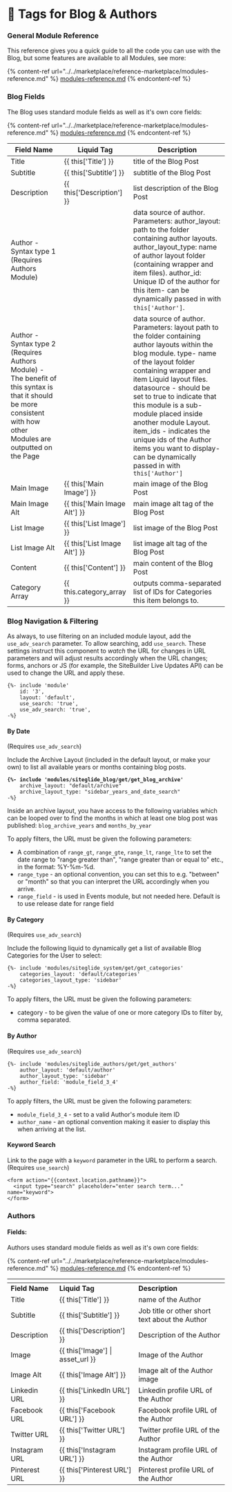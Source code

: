 # 🔧 Tags for Blog & Authors

### General Module Reference

This reference gives you a quick guide to all the code you can use with the Blog, but some features are available to all Modules, see more:

{% content-ref url="../../marketplace/reference-marketplace/modules-reference.md" %}
[modules-reference.md](../../marketplace/reference-marketplace/modules-reference.md)
{% endcontent-ref %}

### Blog Fields

The Blog uses standard module fields as well as it's own core fields:

{% content-ref url="../../marketplace/reference-marketplace/modules-reference.md" %}
[modules-reference.md](../../marketplace/reference-marketplace/modules-reference.md)
{% endcontent-ref %}

| **Field Name**                                                                                                                                                      | **Liquid Tag**                  | **Description**                                                                                                                                                                                                                                                                                                                                                                                                                                       |
| ------------------------------------------------------------------------------------------------------------------------------------------------------------------- | ------------------------------- | ----------------------------------------------------------------------------------------------------------------------------------------------------------------------------------------------------------------------------------------------------------------------------------------------------------------------------------------------------------------------------------------------------------------------------------------------------- |
| Title                                                                                                                                                               | \{{ this\['Title'] \}}          | title of the Blog Post                                                                                                                                                                                                                                                                                                                                                                                                                                |
| Subtitle                                                                                                                                                            | \{{ this\['Subtitle'] \}}       | subtitle of the Blog Post                                                                                                                                                                                                                                                                                                                                                                                                                             |
| Description                                                                                                                                                         | \{{ this\['Description'] \}}    | list description of the Blog Post                                                                                                                                                                                                                                                                                                                                                                                                                     |
| Author - Syntax type 1 (Requires Authors Module)                                                                                                                    |                                 | data source of author. Parameters: author\_layout: path to the folder containing author layouts. author\_layout\_type: name of author layout folder (containing wrapper and item files). author\_id: Unique ID of the author for this item- can be dynamically passed in with `this['Author']`.                                                                                                                                                       |
| Author - Syntax type 2 (Requires Authors Module) - The benefit of this syntax is that it should be more consistent with how other Modules are outputted on the Page |                                 | data source of author. Parameters: layout path to the folder containing author layouts within the blog module. type- name of the layout folder containing wrapper and item Liquid layout files. datasource - should be set to true to indicate that this module is a sub-module placed inside another module Layout. item\_ids - indicates the unique ids of the Author items you want to display- can be dynamically passed in with `this['Author']` |
| Main Image                                                                                                                                                          | \{{ this\['Main Image'] \}}     | main image of the Blog Post                                                                                                                                                                                                                                                                                                                                                                                                                           |
| Main Image Alt                                                                                                                                                      | \{{ this\['Main Image Alt'] \}} | main image alt tag of the Blog Post                                                                                                                                                                                                                                                                                                                                                                                                                   |
| List Image                                                                                                                                                          | \{{ this\['List Image'] \}}     | list image of the Blog Post                                                                                                                                                                                                                                                                                                                                                                                                                           |
| List Image Alt                                                                                                                                                      | \{{ this\['List Image Alt'] \}} | list image alt tag of the Blog Post                                                                                                                                                                                                                                                                                                                                                                                                                   |
| Content                                                                                                                                                             | \{{ this\['Content'] \}}        | main content of the Blog Post                                                                                                                                                                                                                                                                                                                                                                                                                         |
| Category Array                                                                                                                                                      | \{{ this.category\_array \}}    | outputs comma-separated list of IDs for Categories this item belongs to.                                                                                                                                                                                                                                                                                                                                                                              |

### Blog Navigation & Filtering

As always, to use filtering on an included module layout, add the `use_adv_search` parameter. To allow searching, add `use_search`. These settings instruct this component to _watch_ the URL for changes in URL parameters and will adjust results accordingly when the URL changes; forms, anchors or JS (for example, the SiteBuilder Live Updates API) can be used to change the URL and apply these.

```
{%- include 'module'
    id: '3',
    layout: 'default',
    use_search: 'true',
    use_adv_search: 'true',
-%}
```

#### By Date

(Requires `use_adv_search`)

Include the Archive Layout (included in the default layout, or make your own) to list all available years or months containing blog posts.

<pre class="language-liquid"><code class="lang-liquid"><strong>{%- include 'modules/siteglide_blog/get/get_blog_archive'
</strong>    archive_layout: "default/archive"
    archive_layout_type: "sidebar_years_and_date_search" 
-%}
</code></pre>

Inside an archive layout, you have access to the following variables which can be looped over to find the months in which at least one blog post was published: `blog_archive_years` and `months_by_year`

To apply filters, the URL must be given the following parameters:

* A combination of `range_gt`, `range_gte`, `range_lt`, `range_lte` to set the date range to "range greater than", "range greater than or equal to" etc., in the format: %Y-%m-%d.&#x20;
* `range_type` - an optional convention, you can set this to e.g. "between" or "month" so that you can interpret the URL accordingly when you arrive.
* `range_field` - is used in Events module, but not needed here. Default is to use release date for range field

#### By Category

(Requires `use_adv_search`)

Include the following liquid to dynamically get a list of available Blog Categories for the User to select:

```liquid
{%- include 'modules/siteglide_system/get/get_categories'
    categories_layout: 'default/categories'
    categories_layout_type: 'sidebar' 
-%}
```

To apply filters, the URL must be given the following parameters:

* category - to be given the value of one or more category IDs to filter by, comma separated.&#x20;

#### By Author

&#x20;(Requires `use_adv_search`)

```liquid
{%- include 'modules/siteglide_authors/get/get_authors'
    author_layout: 'default/author'
    author_layout_type: 'sidebar'
    author_field: 'module_field_3_4' 
-%}
```

To apply filters, the URL must be given the following parameters:

* `module_field_3_4` - set to a valid Author's module item ID
* `author_name` - an optional convention making it easier to display this when arriving at the list.

#### Keyword Search

Link to the page with a `keyword` parameter in the URL to perform a search. (Requires `use_search`)

```
<form action="{{context.location.pathname}}">
  <input type="search" placeholder="enter search term..." name="keyword">
</form> 
```

### Authors

#### Fields:

Authors uses standard module fields as well as it's own core fields:

{% content-ref url="../../marketplace/reference-marketplace/modules-reference.md" %}
[modules-reference.md](../../marketplace/reference-marketplace/modules-reference.md)
{% endcontent-ref %}

<table data-header-hidden data-full-width="true"><thead><tr><th></th><th></th><th></th></tr></thead><tbody><tr><td><strong>Field Name</strong></td><td><strong>Liquid Tag</strong></td><td><strong>Description</strong></td></tr><tr><td>Title</td><td>{{ this['Title'] }}</td><td>name of the Author</td></tr><tr><td>Subtitle</td><td>{{ this['Subtitle'] }}</td><td>Job title or other short text about the Author</td></tr><tr><td>Description</td><td>{{ this['Description'] }}</td><td>Description of the Author</td></tr><tr><td>Image</td><td>{{ this['Image'] | asset_url }}</td><td>Image of the Author</td></tr><tr><td>Image Alt</td><td>{{ this['Image Alt'] }}</td><td>Image alt of the Author image</td></tr><tr><td>Linkedin URL</td><td>{{ this['LinkedIn URL'] }}</td><td>Linkedin profile URL of the Author</td></tr><tr><td>Facebook URL</td><td>{{ this['Facebook URL'] }}</td><td>Facebook profile URL of the Author</td></tr><tr><td>Twitter URL</td><td>{{ this['Twitter URL'] }}</td><td>Twitter profile URL of the Author</td></tr><tr><td>Instagram URL</td><td>{{ this['Instagram URL'] }}</td><td>Instagram profile URL of the Author</td></tr><tr><td>Pinterest URL</td><td>{{ this['Pinterest URL'] }}</td><td>Pinterest profile URL of the Author</td></tr></tbody></table>
